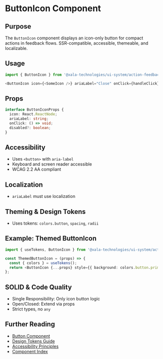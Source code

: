 # ButtonIcon Component

## Purpose
The `ButtonIcon` component displays an icon-only button for compact actions in feedback flows. SSR-compatible, accessible, themeable, and localizable.

## Usage
```typescript
import { ButtonIcon } from '@xala-technologies/ui-system/action-feedback';

<ButtonIcon icon={<SomeIcon />} ariaLabel="Close" onClick={handleClick} />
```

## Props
```typescript
interface ButtonIconProps {
  icon: React.ReactNode;
  ariaLabel: string;
  onClick: () => void;
  disabled?: boolean;
}
```

## Accessibility
- Uses `<button>` with `aria-label`
- Keyboard and screen reader accessible
- WCAG 2.2 AA compliant

## Localization
- `ariaLabel` must use localization

## Theming & Design Tokens
- Uses tokens: `colors.button`, `spacing`, `radii`

## Example: Themed ButtonIcon
```typescript
import { useTokens, ButtonIcon } from '@xala-technologies/ui-system/action-feedback';

const ThemedButtonIcon = (props) => {
  const { colors } = useTokens();
  return <ButtonIcon {...props} style={{ background: colors.button.primary }} />;
};
```

## SOLID & Code Quality
- Single Responsibility: Only icon button logic
- Open/Closed: Extend via props
- Strict types, no `any`

## Further Reading
- [Button Component](./button-action-feedback.md)
- [Design Tokens Guide](../design-tokens.md)
- [Accessibility Principles](../architecture.md)
- [Component Index](./README.md)
